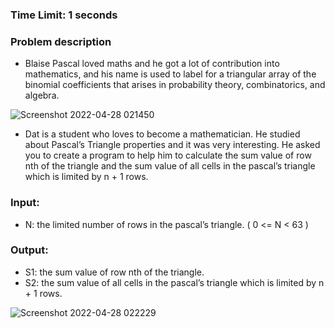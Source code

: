### Time Limit: 1 seconds
### Problem description
* Blaise Pascal loved maths and he got a lot of contribution into mathematics, and his name is used
to label for a triangular array of the binomial coefficients that arises in probability theory,
combinatorics, and algebra.

![Screenshot 2022-04-28 021450](https://user-images.githubusercontent.com/77691959/165602434-9d716223-de10-47d8-8f4e-07bad583637d.png)

* Dat is a student who loves to become a mathematician. He studied about Pascal’s Triangle
properties and it was very interesting. He asked you to create a program to help him to calculate
the sum value of row nth of the triangle and the sum value of all cells in the pascal’s triangle which
is limited by n + 1 rows.

### Input:
* N: the limited number of rows in the pascal’s triangle. ( 0 <= N < 63 )
### Output:
* S1: the sum value of row nth of the triangle.
* S2: the sum value of all cells in the pascal’s triangle which is limited by n + 1 rows.

![Screenshot 2022-04-28 022229](https://user-images.githubusercontent.com/77691959/165603924-b11f73f9-f23b-4754-836f-5b09b5f2d1e5.png)
